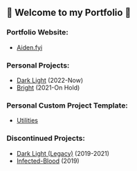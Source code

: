 ## 🖤 Welcome to my Portfolio 🖤

### Portfolio Website:

- [Aiden.fyi](http://aiden.fyi/)

### Personal Projects:

- [Dark Light](https://github.com/Agent40infinity/Dark-Light) (2022-Now)
- [Bright](https://github.com/Agent40infinity/Bright) (2021-On Hold)

### Personal Custom Project Template:

- [Utilities](https://github.com/Agent40infinity/Utilities)

### Discontinued Projects:
- [Dark Light (Legacy)](https://github.com/Agent40infinity/Dark-Light-Legacy) (2019-2021)
- [Infected-Blood](https://github.com/Agent40infinity/Infected-Blood) (2019)
